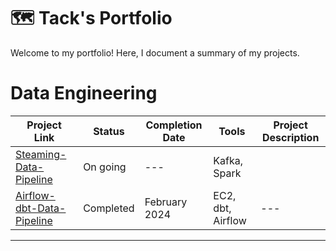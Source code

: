# 🗺 Tack's Portfolio

Welcome to my portfolio! Here, I document a summary of my projects. 

# Data Engineering

| Project Link | Status | Completion Date | Tools | Project Description | 
|---|---|---|---|---|
| [Steaming-Data-Pipeline](https://github.com/Tack-Theerapat/Steaming-Data-Pipeline)|On going|---| Kafka, Spark | |
| [Airflow-dbt-Data-Pipeline](https://github.com/Tack-Theerapat/Airflow-dbt-Data-Pipeline) | Completed |February 2024| EC2, dbt, Airflow |---|
***
